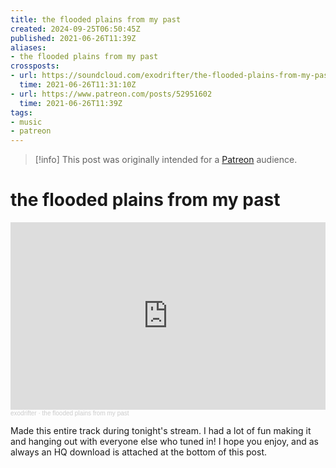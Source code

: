 ```yaml
---
title: the flooded plains from my past
created: 2024-09-25T06:50:45Z
published: 2021-06-26T11:39Z
aliases:
- the flooded plains from my past
crossposts:
- url: https://soundcloud.com/exodrifter/the-flooded-plains-from-my-past
  time: 2021-06-26T11:31:10Z
- url: https://www.patreon.com/posts/52951602
  time: 2021-06-26T11:39Z
tags:
- music
- patreon
---
```


> [!info]
> This post was originally intended for a [Patreon](../tags/patreon.md) audience.

# the flooded plains from my past

<iframe width="100%" height="300" scrolling="no" frameborder="no" allow="autoplay" src="https://w.soundcloud.com/player/?url=https%3A//api.soundcloud.com/tracks/1076411230&color=%23ff5500&auto_play=false&hide_related=false&show_comments=true&show_user=true&show_reposts=false&show_teaser=true&visual=true"></iframe><div style="font-size: 10px; color: #cccccc;line-break: anywhere;word-break: normal;overflow: hidden;white-space: nowrap;text-overflow: ellipsis; font-family: Interstate,Lucida Grande,Lucida Sans Unicode,Lucida Sans,Garuda,Verdana,Tahoma,sans-serif;font-weight: 100;"><a href="https://soundcloud.com/exodrifter" title="exodrifter" target="_blank" style="color: #cccccc; text-decoration: none;">exodrifter</a> · <a href="https://soundcloud.com/exodrifter/the-flooded-plains-from-my-past" title="the flooded plains from my past" target="_blank" style="color: #cccccc; text-decoration: none;">the flooded plains from my past</a></div>

Made this entire track during tonight's stream. I had a lot of fun making it and hanging out with everyone else who tuned in! I hope you enjoy, and as always an HQ download is attached at the bottom of this post.
